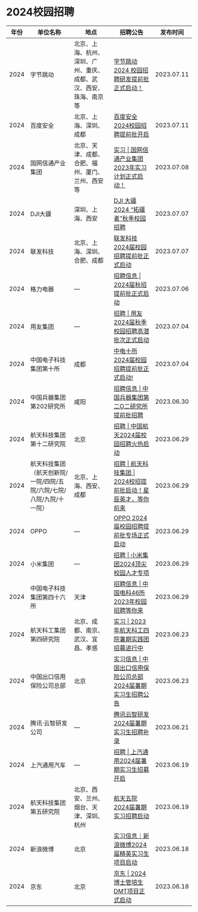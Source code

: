 # 2024校园招聘

| 年份 | 单位名称                                                     | 地点                                                         | 招聘公告                                                     | 发布时间   |
| ---- | ------------------------------------------------------------ | ------------------------------------------------------------ | ------------------------------------------------------------ | ---------- |
| 2024 | 字节跳动                                                     | 北京、上海、杭州、深圳、广州、重庆、成都、武汉、西安、珠海、南京等 | [字节跳动 2024 校园招聘研发提前批正式启动！](https://mp.weixin.qq.com/s/t0PxlsDAKiC9u7f8Xpu6WA) | 2023.07.11 |
| 2024 | 百度安全                                                     | 北京、上海、深圳、成都                                       | [百度安全2024校园招聘提前批开启](https://mp.weixin.qq.com/s/Nv_AQdpc-LvAihefjQK7Rw) | 2023.07.11 |
| 2024 | 国网信通产业集团                                             | 北京、天津、成都、合肥、福州、厦门、兰州、西安等             | [实习 \| 国网信通产业集团2023年实习计划正式启动！](https://mp.weixin.qq.com/s/oHkBC_Q4cScp6Pq3ahy8Ug) | 2023.07.08 |
| 2024 | DJI大疆                                                      | 深圳、上海、西安                                             | [DJI 大疆 2024 “拓疆者”秋季校园招聘](https://mp.weixin.qq.com/s/adIVXNZwUmWePsCh6J4FkQ) | 2023.07.07 |
| 2024 | 联发科技                                                     | 北京、上海、深圳、合肥、成都                                 | [联发科技2024届校园招聘提前批正式启动](https://mp.weixin.qq.com/s/x5NmuXSYDSFLz7kiWFI29A) | 2023.07.07 |
| 2024 | 格力电器                                                     | —                                                            | [招聘信息 \| 2024届秋招提前批正式启动](https://mp.weixin.qq.com/s/46OqT1PDkV4i4WcDUaEcKg) | 2023.07.06 |
| 2024 | 用友集团                                                     | —                                                            | [招聘 \| 用友2024届秋季校园招聘高潜批次正式启动](https://mp.weixin.qq.com/s/pRg9DNBpk9BS6RbkcLAkKw) | 2023.07.04 |
| 2024 | 中国电子科技集团第十所                                       | 成都                                                         | [中电十所2024届校园招聘提前批正式启动!](https://mp.weixin.qq.com/s/uAcATC2wBQ7-JpY3TSe65w) | 2023.07.04 |
| 2024 | 中国兵器集团第202研究所                                      | 咸阳                                                         | [招聘信息 \| 中国兵器集团第二O二研究所提前批招聘](https://mp.weixin.qq.com/s/prwrPOhM-dfziBO_0nSKCw) | 2023.06.30 |
| 2024 | 航天科技集团第十二研究院                                     | 北京                                                         | [招聘 \| 中国航天2024届校园招聘火热启动](https://mp.weixin.qq.com/s/yZXy_kly2XZwWrTkTfTZSw) | 2023.06.29 |
| 2024 | 航天科技集团（航天创新院/一院/四院/五院/六院/七院/八院/九院/十一院） | 北京、上海、西安、成都                                       | [招聘 \| 航天科技集团 \| 2024校招提前批启动！星辰英才，等你前来](https://mp.weixin.qq.com/s/wy5xr3wbTMo6N8UoG0x5HA) | 2023.06.29 |
| 2024 | OPPO                                                         | —                                                            | [OPPO 2024届校园招聘提前批专场正式启动](https://mp.weixin.qq.com/s/sM49t4GfRM4n6_thgRFnJA) | 2023.06.29 |
| 2024 | 小米集团                                                     | —                                                            | [招聘 \| 小米集团2024顶尖校园人才专项](https://mp.weixin.qq.com/s/sHnMZzsGAFlu8JKhXIjXag) | 2023.06.29 |
| 2024 | 中国电子科技集团第四十六所                                   | 天津                                                         | [招聘信息 \| 中国电科46所2023年校园招聘等你来](https://mp.weixin.qq.com/s/-dZXgZBArn2AH1Pq4rXF2A) | 2023.06.29 |
| 2024 | 航天科工集团第四研究院                                       | 北京、成都、南京、武汉、宜昌、孝感                           | [实习 \| 2023年航天科工四院暑期实践团招募进行中](https://mp.weixin.qq.com/s/0MMzYTxKivFlx7dfigRRUg) | 2023.06.23 |
| 2024 | 中国出口信用保险公司总部                                     | 北京                                                         | [实习信息 \| 中国出口信用保险公司总部2024届暑期实习生招聘公告](https://mp.weixin.qq.com/s/X7XLdqX_1HyK0ax9x6W9hA) | 2023.06.23 |
| 2024 | 腾讯·云智研发公司                                            | —                                                            | [腾讯云智研发2024届暑期实习生招聘补录](https://mp.weixin.qq.com/s/CMl0yxvZCW5QiJJ6uH8ICw) | 2023.06.21 |
| 2024 | 上汽通用汽车                                                 | —                                                            | [招聘 \| 上汽通用2024届暑期实习生招募开启](https://mp.weixin.qq.com/s/SPEmfifK_G1pxxeHZvthyA) | 2023.06.19 |
| 2024 | 航天科技集团第五研究院                                       | 北京、西安、兰州、烟台、天津、深圳、杭州                     | [航天五院2024届暑期实习招聘启动](https://mp.weixin.qq.com/s/o833GWy1Wqa_s9HankE41w) | 2023.06.19 |
| 2024 | 新浪微博                                                     | 北京                                                         | [实习信息｜新浪微博2024届精英实习生项目启动](https://mp.weixin.qq.com/s/wQDw5dP7GnmnsIAExsLB7A) | 2023.06.18 |
| 2024 | 京东                                                         | 北京                                                         | [京东 \| 2024博士管培生DMT项目正式启动](https://mp.weixin.qq.com/s/fuCfe_Xfd65B55iyT20Eyw) | 2023.06.18 |
